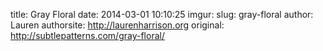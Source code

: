 title: Gray Floral
date: 2014-03-01 10:10:25
imgur: 
slug: gray-floral
author: Lauren
authorsite: http://laurenharrison.org
original: http://subtlepatterns.com/gray-floral/
